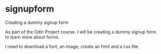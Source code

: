 # signupform
Creating a dummy signup form

As part of the Odin Project course. I will be creating a dummy signup form to learn more about forms.

I need to download a font, an image, create an html and a css file.